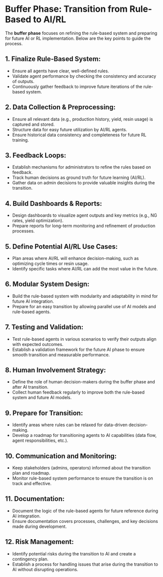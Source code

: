 # Buffer Phase: Transition from Rule-Based to AI/RL

The **buffer phase** focuses on refining the rule-based system and preparing for future AI or RL implementation. Below are the key points to guide the process.

## 1. Finalize Rule-Based System:
- Ensure all agents have clear, well-defined rules.
- Validate agent performance by checking the consistency and accuracy of outputs.
- Continuously gather feedback to improve future iterations of the rule-based system.

## 2. Data Collection & Preprocessing:
- Ensure all relevant data (e.g., production history, yield, resin usage) is captured and stored.
- Structure data for easy future utilization by AI/RL agents.
- Ensure historical data consistency and completeness for future RL training.

## 3. Feedback Loops:
- Establish mechanisms for administrators to refine the rules based on feedback.
- Track human decisions as ground truth for future learning (AI/RL).
- Gather data on admin decisions to provide valuable insights during the transition.

## 4. Build Dashboards & Reports:
- Design dashboards to visualize agent outputs and key metrics (e.g., NG rates, yield optimization).
- Prepare reports for long-term monitoring and refinement of production processes.

## 5. Define Potential AI/RL Use Cases:
- Plan areas where AI/RL will enhance decision-making, such as optimizing cycle times or resin usage.
- Identify specific tasks where AI/RL can add the most value in the future.

## 6. Modular System Design:
- Build the rule-based system with modularity and adaptability in mind for future AI integration.
- Prepare for an easy transition by allowing parallel use of AI models and rule-based agents.

## 7. Testing and Validation:
- Test rule-based agents in various scenarios to verify their outputs align with expected outcomes.
- Establish a validation framework for the future AI phase to ensure smooth transition and measurable performance.

## 8. Human Involvement Strategy:
- Define the role of human decision-makers during the buffer phase and after AI transition.
- Collect human feedback regularly to improve both the rule-based system and future AI models.

## 9. Prepare for Transition:
- Identify areas where rules can be relaxed for data-driven decision-making.
- Develop a roadmap for transitioning agents to AI capabilities (data flow, agent responsibilities, etc.).

## 10. Communication and Monitoring:
- Keep stakeholders (admins, operators) informed about the transition plan and roadmap.
- Monitor rule-based system performance to ensure the transition is on track and effective.

## 11. Documentation:
- Document the logic of the rule-based agents for future reference during AI integration.
- Ensure documentation covers processes, challenges, and key decisions made during development.

## 12. Risk Management:
- Identify potential risks during the transition to AI and create a contingency plan.
- Establish a process for handling issues that arise during the transition to AI without disrupting operations.


